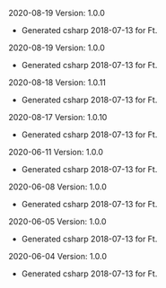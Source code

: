 2020-08-19 Version: 1.0.0
- Generated csharp 2018-07-13 for Ft.

2020-08-19 Version: 1.0.0
- Generated csharp 2018-07-13 for Ft.

2020-08-18 Version: 1.0.11
- Generated csharp 2018-07-13 for Ft.

2020-08-17 Version: 1.0.10
- Generated csharp 2018-07-13 for Ft.

2020-06-11 Version: 1.0.0
- Generated csharp 2018-07-13 for Ft.

2020-06-08 Version: 1.0.0
- Generated csharp 2018-07-13 for Ft.

2020-06-05 Version: 1.0.0
- Generated csharp 2018-07-13 for Ft.

2020-06-04 Version: 1.0.0
- Generated csharp 2018-07-13 for Ft.

